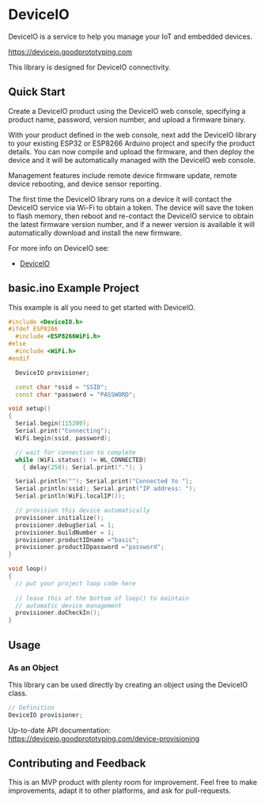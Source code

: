 # DeviceIO

DeviceIO is a service to help you manage your IoT and embedded devices.

https://deviceio.goodprototyping.com

This library is designed for DeviceIO connectivity.

## Quick Start

Create a DeviceIO product using the DeviceIO web console, specifying a product name, password, version number, and upload a firmware binary.

With your product defined in the web console, next add the DeviceIO library to your existing ESP32 or ESP8266 Arduino project and specify the product details. You can now compile and upload the firmware, and then deploy the device and it will be automatically managed with the DeviceIO web console.

Management features include remote device firmware update, remote device rebooting, and device sensor reporting.

The first time the DeviceIO library runs on a device it will contact the DeviceIO service via Wi-Fi to obtain a token. The device will save the token to flash memory, then reboot and re-contact the DeviceIO service to obtain the latest firmware version number, and if a newer version is available it will automatically download and install the new firmware. 

For more info on DeviceIO see:

- [DeviceIO](https://deviceio.goodprototyping.com/)

## basic.ino Example Project

This example is all you need to get started with DeviceIO.

``` c++
#include <DeviceIO.h>
#ifdef ESP8266
  #include <ESP8266WiFi.h>
#else
  #include <WiFi.h>	
#endif

  DeviceIO provisioner;

  const char *ssid = "SSID";
  const char *password = "PASSWORD";

void setup()
{
  Serial.begin(115200);
  Serial.print("Connecting");
  WiFi.begin(ssid, password);

  // wait for connection to complete
  while (WiFi.status() != WL_CONNECTED)
    { delay(250); Serial.print("."); }

  Serial.println(""); Serial.print("Connected to ");
  Serial.println(ssid); Serial.print("IP address: ");
  Serial.println(WiFi.localIP());

  // provision this device automatically
  provisioner.initialize();
  provisioner.debugSerial = 1;
  provisioner.buildNumber = 1;
  provisioner.productIDname ="basic";
  provisioner.productIDpassword ="password";
}

void loop() 
{
  // put your project loop code here
  
  // leave this at the bottom of loop() to maintain
  // automatic device management
  provisioner.doCheckIn();
}
```

## Usage

### As an Object

This library can be used directly by creating an object using the DeviceIO class.

``` c++
// Definition
DeviceIO provisioner;
```

Up-to-date API documentation:
https://deviceio.goodprototyping.com/device-provisioning

## Contributing and Feedback

This is an MVP product with plenty room for improvement. Feel free to make improvements, adapt it to other platforms, and ask for pull-requests.

